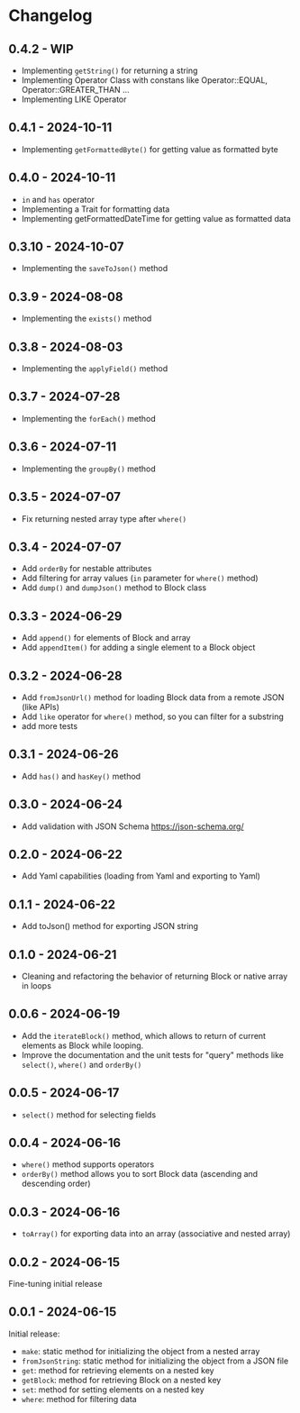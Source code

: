 # Changelog

## 0.4.2 - WIP
- Implementing `getString()` for returning a string
- Implementing Operator Class with constans like Operator::EQUAL, Operator::GREATER_THAN ...
- Implementing LIKE Operator

## 0.4.1 - 2024-10-11
- Implementing `getFormattedByte()` for getting value as formatted byte

## 0.4.0 - 2024-10-11
- `in` and `has` operator
- Implementing a Trait for formatting data
- Implementing getFormattedDateTime for getting value as formatted data

## 0.3.10 - 2024-10-07
- Implementing the `saveToJson()` method

## 0.3.9 - 2024-08-08
- Implementing the `exists()` method

## 0.3.8 - 2024-08-03
- Implementing the `applyField()` method

## 0.3.7 - 2024-07-28
- Implementing the `forEach()` method

## 0.3.6 - 2024-07-11
- Implementing the `groupBy()` method

## 0.3.5 - 2024-07-07
- Fix returning nested array type after `where()`

## 0.3.4 - 2024-07-07
- Add `orderBy` for nestable attributes
- Add filtering for array values (`in` parameter for `where()` method)
- Add `dump()` and `dumpJson()` method to Block class


## 0.3.3 - 2024-06-29
- Add `append()` for elements of Block and array
- Add `appendItem()` for adding a single element to a Block object

## 0.3.2 - 2024-06-28
- Add `fromJsonUrl()` method for loading Block data from a remote JSON (like APIs)
- Add `like` operator for `where()` method, so you can filter for a substring
- add more tests

## 0.3.1 - 2024-06-26
- Add `has()` and `hasKey()` method

## 0.3.0 - 2024-06-24
- Add validation with JSON Schema https://json-schema.org/

## 0.2.0 - 2024-06-22
- Add Yaml capabilities (loading from Yaml and exporting to Yaml)

## 0.1.1 - 2024-06-22
- Add toJson() method for exporting JSON string

## 0.1.0 - 2024-06-21
- Cleaning and refactoring the behavior of returning Block or native array in loops

## 0.0.6 - 2024-06-19
- Add the `iterateBlock()` method, which allows to return of current elements as Block while looping.
- Improve the documentation and the unit tests for "query" methods like `select()`, `where()` and `orderBy()`

## 0.0.5 - 2024-06-17
- `select()` method for selecting fields

## 0.0.4 - 2024-06-16
- `where()` method supports operators
- `orderBy()` method allows you to sort Block data (ascending and descending order)

## 0.0.3 - 2024-06-16
- `toArray()` for exporting data into an array (associative and nested array)

## 0.0.2 - 2024-06-15
Fine-tuning initial release

## 0.0.1 - 2024-06-15
Initial release:
- `make`: static method for initializing the object from a nested array
- `fromJsonString`: static method for initializing the object from a JSON file
- `get`: method for retrieving elements on a nested key
- `getBlock`: method for retrieving Block on a nested key
- `set`: method for setting elements on a nested key
- `where`: method for filtering data
